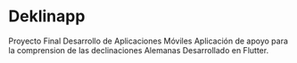 # Deklinapp

Proyecto Final Desarrollo de Aplicaciones Móviles
Aplicación de apoyo para la comprension de las declinaciones Alemanas
Desarrollado en Flutter.
